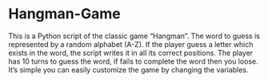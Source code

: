 # Hangman-Game
This is a Python script of the classic game “Hangman”. The word to guess is represented by a random alphabet (A-Z). If the player guess a letter which exists in the word, the script writes it in all its correct positions.  The player has 10 turns to guess the word, if fails to complete the word then you loose. It’s simple you can easily customize the game by changing the variables.
